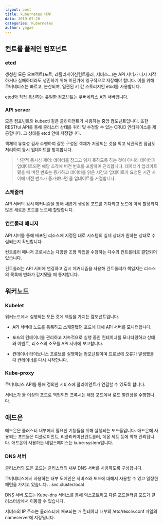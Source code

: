 ```yaml
---
layout: post
title: kubernetes 내부
data: 2019-05-20
categories: Kubernetes
author: yogae
---
```


## 컨트롤 플레인 컴포넌트

### etcd

생성한 모든 오브젝트(포트, 레플리케이션컨트롤러, 서비스...)는 API 서버가 다시 시작하거나 실패하더라도 생존하기 위해 어딘가에 영구적으로 저장해야 합니다. 이를 위해 쿠버네티스는 빠르고, 분산되며, 일관된 키 값 스토리지인 etcd를 사용합니다.

etcd와 직접 통신하는 유일한 컴포넌트는 쿠버네티스 API 서버입니다.

### API server

모든 컴포넌트와 kubectl 같은 클라이언트가 사용하는 중앙 컴포넌트입니다. 또한 RESTful API를 통해 클러스터 상태를 쿼리 및 수정할 수 있는 CRUD 인터페이스를 제공합니다. 그 상태를 etcd 안에 저장합니다.

객체의 유효성 검사 수행하여 잘못 구성된 객체가 저장되는 것을 막고 낙관적인 잠금도 처리하여 동시 업데이트를 방지합니다.

> 낙관적 동시성 제어: 데이터를 잠그고 읽지 못하도록 하는 것이 아니라 데이터가 업데이트되면 해당 조각에 버전 번호를 포함하여 관리합니다. 데이터가 업데이트됐을 때 버전 번호는 증가하고 데이터를 읽은 시간과 업데이트가 요청된 시간 사이에 버전 번호가 증가했다면 클 업데이트를 거절합니다.

### 스케줄러

API 서버의 감시 메커니즘을 통해 새롭게 생성된 포드를 기다리고 노드에 아직 할당되지 않은 새로운 포드를 노드에 할당합니다.

### 컨트롤러 매니저

API 서버를 통해 배포된 리소스에 지정된 대로 시스템의 실제 상태가 원하는 상태로 수렴되는지 확인합니다.

컨트롤러 매니저 프로세스는 다양한 조정 작업을 수행하는 다수의 컨트롤러로 결합되어 있습니다.

컨트롤러는 API 서버에 연결하고 감시 메커니즘을 사용해 컨트롤러가 책임지는 리소스의 목록에 변화가 감지됐을 때 통지합니다.

## 워커노드

### Kubelet

워커노드에서 실행되는 모든 것에 책임을 가지는 컴포넌트입니다.

- API 서버에 노드를 등록하고 스케줄됐던 포드에 대해 API 서버를 모니터합니다.

- 포드의 컨테이너를 관리하고 지속적으로 실행 중인 컨테이너를 모니터링하고 상태와 이벤트, 리소스의 소모를 API 서버에 보고합니다.

- 컨테이너 라이브니스 프로브를 실행하는 컴포넌트이며 프로브에 오류가 발생했을 때 컨테이너를 다시 시작합니다.

### Kube-proxy

쿠버네티스 API를 통해 정의한 서비스에 클라이언트가 연결할 수 있도록 합니다.

서비스가 둘 이상의 포드로 백업되면 프록시는 해당 포드에서 로드 밸런싱을 수행합니다.

## 애드온

애드온은 클러스터 내부에서 필요한 기능들을 위해 실행되는 포드들입니다. 애드온에 사용되는 포드들은 디플로이먼트, 리플리케이션컨트롤러, 데몬 세트 등에 의해 관리됩니다. 애드온이 사용하는 네임스페이스는 kube-system입니다.

### DNS 서버

클러스터의 모든 포드는 클러스터의 내부 DNS 서버를 사용하도록 구성됩니다.

쿠버네티스에서 사용하는 내부 도메인은 서비스와 포드에 대해서 사용할 수 있고 일정한 패턴을 가지고 있습니다. <serviceName>.<namespace>.svc.cluster.local

DNS 서버 포드는 Kube-dns 서비스를 통해 익스포트하고 다른 포드들터럼 포드가 클러스터상에서 이동할 수 있습니다.

서비스의 IP 주소는 클러스터에 배포되는 매 컨테이너 내부의 /etc/resolv.conf 파일의 nameserver에 지정됩니다.